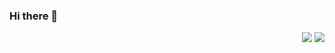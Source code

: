 ### Hi there 👋
 
<p align="right">
<img src="https://komarev.com/ghpvc/?username=Myrto-Iglezou&style=plastic&label=Views"><img>
<img src="https://badges.pufler.dev/visits/Myrto-Iglezou/Myrto-Iglezou?color=black&logo=github" />
</p>

<div class="contact-section">
<div class="contact-info " style="text-align:center;">
<a href="https://github.com/Myrto-Iglezou" class="contact-item"><i class="fa fa fa-github fa-4x" aria-hidden="true" ></i></a>
<a href="https://www.linkedin.com/in/myrto-iglezou/" class="contact-item"><i class="fa fa-linkedin-square fa-4x" aria-hidden="true"></i></a>
<a href="mailto:myrto.ig@gmail.com" class="contact-item"><i class="fa fa-envelope-o  fa-4x" aria-hidden="true"></i></a>
</div>
</div>		
